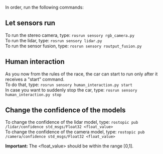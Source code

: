 In order, run the following commands:

## Let sensors run
To run the stereo camera, type: `rosrun sensory rgb_camera.py` <br/>
To run the lidar, type: `rosrun sensory lidar.py` <br/>
To run the sensor fusion, type: `rosrun sensory routput_fusion.py` <br/>

## Human interaction
As you now from the rules of the race, the car can start to run only after it receives a "start" command. <br/>
To do that, type: `rosrun sensory human_interaction.py start` <br/>
In case you want to suddenly stop the car, type: `rosrun sensory human_interaction.py stop` <br/>

## Change the confidence of the models

To change the confidence of the lidar model, type: `rostopic pub /lidar/confidence std_msgs/Float32 <float_value>` <br/>
To change the confidence of the camera model, type: `rostopic pub /camera/confidence std_msgs/Float32 <float_value>` <br/>

**Important:** The <float_value> should be within the range [0,1].
